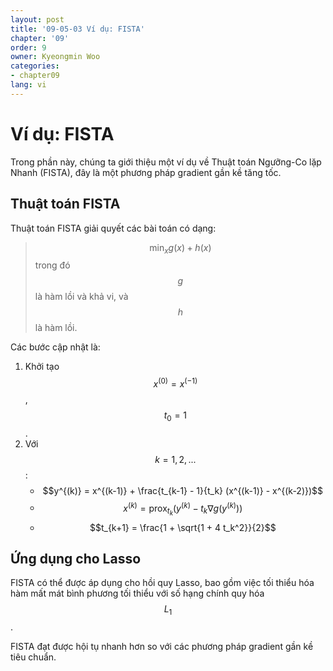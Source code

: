```yaml
---
layout: post
title: '09-05-03 Ví dụ: FISTA'
chapter: '09'
order: 9
owner: Kyeongmin Woo
categories:
- chapter09
lang: vi
---
```

# Ví dụ: FISTA

Trong phần này, chúng ta giới thiệu một ví dụ về Thuật toán Ngưỡng-Co lặp Nhanh (FISTA), đây là một phương pháp gradient gần kề tăng tốc.

## Thuật toán FISTA
Thuật toán FISTA giải quyết các bài toán có dạng:
> $$\min_x g(x) + h(x)$$
trong đó $$g$$ là hàm lồi và khả vi, và $$h$$ là hàm lồi.

Các bước cập nhật là:
1. Khởi tạo $$x^{(0)} = x^{(-1)}$$, $$t_0 = 1$$.
2. Với $$k = 1, 2, ...$$:
   - $$y^{(k)} = x^{(k-1)} + \frac{t_{k-1} - 1}{t_k} (x^{(k-1)} - x^{(k-2)})$$
   - $$x^{(k)} = \text{prox}_{t_k}(y^{(k)} - t_k \nabla g(y^{(k)}))$$
   - $$t_{k+1} = \frac{1 + \sqrt{1 + 4 t_k^2}}{2}$$

## Ứng dụng cho Lasso
FISTA có thể được áp dụng cho hồi quy Lasso, bao gồm việc tối thiểu hóa hàm mất mát bình phương tối thiểu với số hạng chính quy hóa $$L_1$$.

FISTA đạt được hội tụ nhanh hơn so với các phương pháp gradient gần kề tiêu chuẩn.
